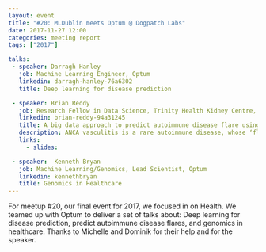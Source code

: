 ```yaml
---
layout: event
title: "#20: MLDublin meets Optum @ Dogpatch Labs"
date: 2017-11-27 12:00
categories: meeting report
tags: ["2017"]

talks:
 - speaker: Darragh Hanley
   job: Machine Learning Engineer, Optum
   linkedin: darragh-hanley-76a6302
   title: Deep learning for disease prediction

 - speaker: Brian Reddy
   job: Research Fellow in Data Science, Trinity Health Kidney Centre, School of Medicine and the ADAPT Centre for Digital Content
   linkedin: brian-reddy-94a31245
   title: A big data approach to predict autoimmune disease flare using environmental and clinical interactions
   description: ANCA vasculitis is a rare autoimmune disease, whose ‘flares’ can result in rapid kidney impairment and destruction of other organs. Flares cannot currently be predicted with accuracy. Epidemiological data support a strong environmental impact on flare risk, though it is unclear which factors are most relevant. We are using an unbiased big data approach in an attempt to define the ‘signature’ of the disease’s relapse. Environmental factors, such as infectious disease rates, weather and pollution, will be matched with patients’ locations, recorded by an app that we have developed. Clinical and biobank data will also be incorporated using semantic web approaches.
   links:
     - slides: 

 - speaker:  Kenneth Bryan
   job: Machine Learning/Genomics, Lead Scientist, Optum
   linkedin: kennethbryan
   title: Genomics in Healthcare
---
```



For meetup #20, our final event for 2017, we focused in on Health. We teamed up with Optum to deliver a set of talks about: Deep learning for disease prediction, predict autoimmune disease flares, and genomics in healthcare. Thanks to Michelle and Dominik for their help and for the speaker.
